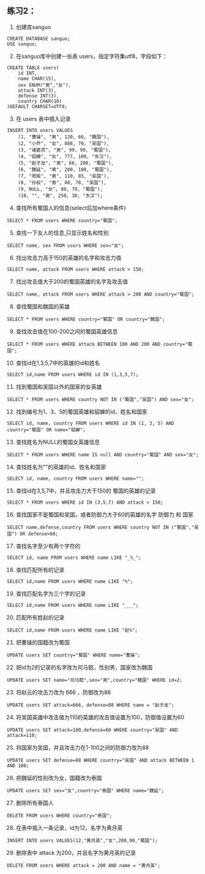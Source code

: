 ## 练习2：

1. 创建库sanguo
```
CREATE DATABASE sanguo;
USE sanguo;
```

2. 在sanguo库中创建一张表 users，指定字符集utf8，字段如下：
```
CREATE TABLE users(
    id INT,
    name CHAR(15),
    sex ENUM("男","女"),
    attack INT(3),
    defense INT(3),
    country CHAR(10)
)DEFAULT CHARSET=UTF8;
```

3. 在 users 表中插入记录
```
INSERT INTO users VALUES
    (1, "曹操", "男", 120, 66, "魏国"),
    (2, "小乔", "女", 888, 70, "吴国"),
    (3, "诸葛亮", "男", 99, 99, "蜀国"),
    (4, "貂蝉", "女", 777, 100, "东汉"),
    (5, "赵子龙", "男", 66, 200, "蜀国"),
    (6, "魏延", "男", 200, 180, "蜀国"),
    (7, "周瑜", "男", 110, 85, "吴国"),
    (8, "孙权", "男", 88, 78, "吴国"),
    (9, NULL, "女", 80, 79, "蜀国"),
    (10, "", "男", 250, 38, "东汉");
```

4. 查找所有蜀国人的信息(select后加where条件)
```
SELECT * FROM users WHERE country="蜀国";
```

5. 查找一下女人的信息,只显示姓名和性别
```
SELECT name, sex FROM users WHERE sex="女";
```

6. 找出攻击力高于150的英雄的名字和攻击力值
```
SELECT name, attack FROM users WHERE attack > 150;
```

7. 找出攻击值大于200的蜀国英雄的名字及攻击值
```
SELECT name, attack FROM users WHERE attack > 200 AND country="蜀国";
```

8. 查找蜀国和魏国的英雄
```
SELECT * FROM users WHERE country="蜀国" OR country="魏国";
```

9. 查找攻击值在100-200之间的蜀国英雄信息
```
SELECT * FROM users WHERE attack BETWEEN 100 AND 200 AND country="蜀国";
```

10. 查找id在1,3,5,7中的英雄的id和姓名
```
SELECT id,name FROM users WHERE id IN (1,3,5,7);
```

11. 找到蜀国和吴国以外的国家的女英雄
```
SELECT * FROM users WHERE country NOT IN ("蜀国","吴国") AND sex="女";
```

12. 找到编号为1、3、5的蜀国英雄和貂蝉的id、姓名和国家
```
SELECT id, name, country FROM users WHERE id IN (1, 3, 5) AND country="蜀国" OR name="貂蝉";
```

13. 查找姓名为NULL的蜀国女英雄信息
```
SELECT * FROM users WHERE name IS null AND country="蜀国" AND sex="女";
```

14. 查找姓名为""的英雄的id、姓名和国家
```
SELECT id, name, country FROM users WHERE name="";
```

15. 查找id在3,5,7中，并且攻击力大于150的 蜀国的英雄的记录
```
SELECT * FROM users WHERE id IN (3,5,7) AND attack > 150;
```

16. 查找国家不是蜀国和吴国，或者防御力大于60的英雄的名字 防御力 和 国家
```
SELECT name,defense,country FROM users WHERE country NOT IN ("蜀国","吴国") OR defense>60;
```

17. 查找名字至少有两个字符的
```
SELECT id, name FROM users WHERE name LIKE "_%_";
```

18. 查找匹配所有的记录
```
SELECT id,name FROM users WHERE name LIKE "%";
```

19. 查找匹配名字为三个字的记录
```
SELECT id,name FROM users WHERE name LIKE "___";
```

20. 匹配所有姓赵的记录
```
SELECT id,name FROM users WHERE name LIKE "赵%";
```

21. 把曹操的国籍改为蜀国
```
UPDATE users SET country="蜀国" WHERE name="曹操";
```

22. 把id为2的记录的名字改为司马懿，性别男，国家改为魏国
```
UPDATE users SET name="司马懿",sex="男",country="魏国" WHERE id=2;
```

23. 将赵云的攻击力改为 666 ，防御改为88
```
UPDATE users SET attack=666, defense=88 WHERE name = "赵子龙";
```

24. 将吴国英雄中攻击值为110的英雄的攻击值设置为100，防御值设置为60
```
UPDATE users SET attack=100,defense=60 WHERE country="吴国" AND attack=110;
```

25. 将国家为吴国，并且攻击力在1-100之间的防御力改为88
```
UPDATE users SET defense=88 WHERE country="吴国" AND attack BETWEEN 1 AND 100;
```

26. 把魏延的性别改为女，国籍改为泰国
```
UPDATE users SET sex="女",country="泰国" WHERE name="魏延";
```

27. 删除所有泰国人
```
DELETE FROM users WHERE country="泰国";
```

28. 在表中插入一条记录，id为12，名字为黄月英
```
INSERT INTO users VALUES(12,"黄月英","女",200,90,"蜀国");
```

29. 删除表中 attack 为200，并且名字为黄月英的记录
```
DELETE FROM users WHERE attack = 200 AND name = "黄月英";
```
